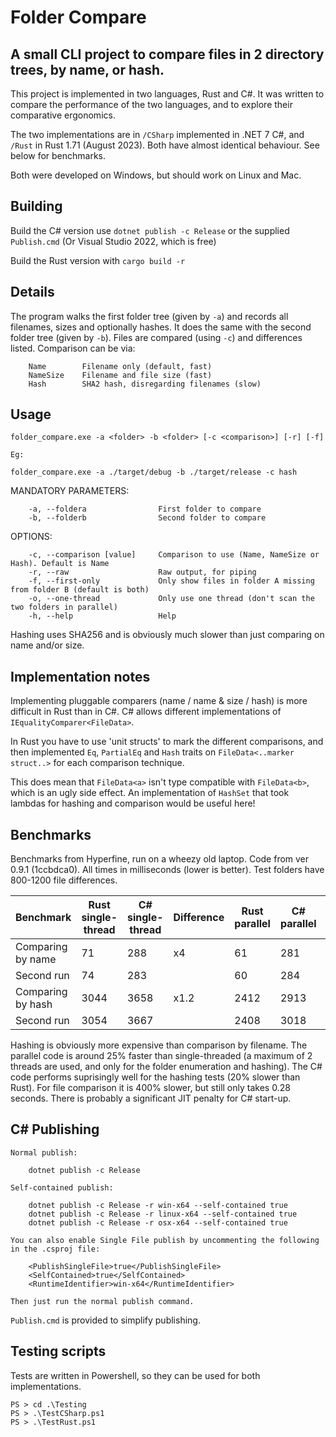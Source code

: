 # Folder Compare

## A small CLI project to compare files in 2 directory trees, by name, or hash.

This project is implemented in two languages, Rust and C#. It was written to compare the performance of the two languages, and to explore their comparative ergonomics.

The two implementations are in `/CSharp` implemented in .NET 7 C#, and `/Rust` in Rust 1.71 (August 2023). Both have almost identical behaviour. See below for benchmarks.

Both were developed on Windows, but should work on Linux and Mac.

## Building

Build the C# version use `dotnet publish -c Release` or the supplied `Publish.cmd` (Or Visual Studio 2022, which is free)

Build the Rust version with `cargo build -r`

## Details
The program walks the first folder tree (given by `-a`) and records all filenames, sizes and optionally hashes. It does the same with the second folder tree (given by `-b`). Files are compared (using `-c`) and differences listed. Comparison can be via:

```
    Name        Filename only (default, fast)
    NameSize    Filename and file size (fast)
    Hash        SHA2 hash, disregarding filenames (slow)
```

## Usage

```
folder_compare.exe -a <folder> -b <folder> [-c <comparison>] [-r] [-f]

Eg:

folder_compare.exe -a ./target/debug -b ./target/release -c hash
```

MANDATORY PARAMETERS:
```
    -a, --foldera                First folder to compare
    -b, --folderb                Second folder to compare
```

OPTIONS:
```
    -c, --comparison [value]     Comparison to use (Name, NameSize or Hash). Default is Name
    -r, --raw                    Raw output, for piping
    -f, --first-only             Only show files in folder A missing from folder B (default is both)
    -o, --one-thread             Only use one thread (don't scan the two folders in parallel)
    -h, --help                   Help
```

Hashing uses SHA256 and is obviously much slower than just comparing on name and/or size.

## Implementation notes

Implementing pluggable comparers (name / name & size / hash) is more difficult in Rust than in C#. C# allows different implementations of `IEqualityComparer<FileData>`.

In Rust you have to use 'unit structs' to mark the different comparisons, and then implemented `Eq`, `PartialEq` and `Hash` traits on `FileData<..marker struct..>` for each comparison technique.

This does mean that `FileData<a>` isn't type compatible with `FileData<b>`, which is an ugly side effect. An implementation of `HashSet` that took lambdas for hashing and comparison would be useful here!

## Benchmarks

Benchmarks from Hyperfine, run on a wheezy old laptop. Code from ver 0.9.1 (1ccbdca0). All times in milliseconds (lower is better). Test folders have 800-1200 file differences.

| Benchmark      | Rust single-thread   | C# single-thread  | Difference  | Rust parallel | C# parallel | Difference |
| ----------- | -----------   | -----------  | ----------- | -----------     | ----------- | --------- |          
| Comparing by name | 71 | 288 |	x4	|	    61	|    281   |	x4.7 |
| Second run		| 74 | 283 |		|	    60	|    284   | |
| Comparing by hash | 3044 | 3658 |	x1.2 |      2412 |   2913  |	x1.2 |
| Second run	    | 3054 | 3667 |      |		2408 |   3018  | |

Hashing is obviously more expensive than comparison by filename. The parallel code is around 25% faster than single-threaded (a maximum of 2 threads are used, and only for the folder enumeration and hashing). The C# code performs suprisingly well for the hashing tests (20% slower than Rust). For file comparison it is 400% slower, but still only takes 0.28 seconds. There is probably a significant JIT penalty for C# start-up.

## C# Publishing

```
Normal publish:

	dotnet publish -c Release

Self-contained publish:

	dotnet publish -c Release -r win-x64 --self-contained true
	dotnet publish -c Release -r linux-x64 --self-contained true
	dotnet publish -c Release -r osx-x64 --self-contained true

You can also enable Single File publish by uncommenting the following in the .csproj file:

	<PublishSingleFile>true</PublishSingleFile>
	<SelfContained>true</SelfContained>
	<RuntimeIdentifier>win-x64</RuntimeIdentifier>

Then just run the normal publish command.
```

`Publish.cmd` is provided to simplify publishing.

## Testing scripts

Tests are written in Powershell, so they can be used for both implementations.

```
PS > cd .\Testing
PS > .\TestCSharp.ps1
PS > .\TestRust.ps1
```
